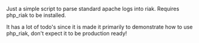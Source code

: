 Just a simple script to parse standard apache logs into riak.
Requires php_riak to be installed.

It has a lot of todo's since it is made it primarily to demonstrate how to use php_riak, don't expect it to be production ready!
